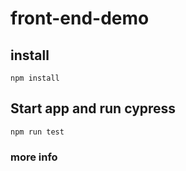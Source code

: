 # front-end-demo


## install 
`npm install`

## Start app and run cypress
`npm run test` 

### more info
